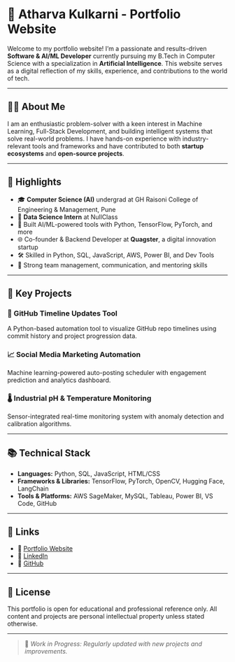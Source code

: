 # 🚀 Atharva Kulkarni - Portfolio Website

Welcome to my portfolio website! I’m a passionate and results-driven **Software & AI/ML Developer** currently pursuing my B.Tech in Computer Science with a specialization in **Artificial Intelligence**. This website serves as a digital reflection of my skills, experience, and contributions to the world of tech.

---

## 👨‍💻 About Me

I am an enthusiastic problem-solver with a keen interest in Machine Learning, Full-Stack Development, and building intelligent systems that solve real-world problems. I have hands-on experience with industry-relevant tools and frameworks and have contributed to both **startup ecosystems** and **open-source projects**.

---

## 🌟 Highlights

- 🎓 **Computer Science (AI)** undergrad at GH Raisoni College of Engineering & Management, Pune  
- 🤖 **Data Science Intern** at NullClass  
- 🧠 Built AI/ML-powered tools with Python, TensorFlow, PyTorch, and more  
- 🌐 Co-founder & Backend Developer at **Quagster**, a digital innovation startup  
- 🛠️ Skilled in Python, SQL, JavaScript, AWS, Power BI, and Dev Tools  
- 💬 Strong team management, communication, and mentoring skills

---

## 💼 Key Projects

### 🔁 GitHub Timeline Updates Tool
A Python-based automation tool to visualize GitHub repo timelines using commit history and project progression data.

### 📈 Social Media Marketing Automation
Machine learning-powered auto-posting scheduler with engagement prediction and analytics dashboard.

### 🌡️ Industrial pH & Temperature Monitoring
Sensor-integrated real-time monitoring system with anomaly detection and calibration algorithms.

---

## 📚 Technical Stack

- **Languages:** Python, SQL, JavaScript, HTML/CSS  
- **Frameworks & Libraries:** TensorFlow, PyTorch, OpenCV, Hugging Face, LangChain  
- **Tools & Platforms:** AWS SageMaker, MySQL, Tableau, Power BI, VS Code, GitHub

---

## 📎 Links

- 🔗 [Portfolio Website](https://yourwebsite.com)
- 🔗 [LinkedIn](https://www.linkedin.com/in/atharva-kulkarni-049750271/)
- 🔗 [GitHub](https://github.com/Atharva-Kulkarni-694)

---

## 📄 License

This portfolio is open for educational and professional reference only. All content and projects are personal intellectual property unless stated otherwise.

---

> 🚧 *Work in Progress: Regularly updated with new projects and improvements.*

